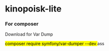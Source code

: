 # kinopoisk-lite


<h3>For composer</h3>
<p>Download for Var Dump</p>
<mark>composer require symfony/var-dumper --dev </mark>
<content>
  ass
</content>

  
